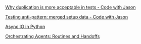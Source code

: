 [Why duplication is more acceptable in tests - Code with Jason](https://www.codewithjason.com/why-duplication-is-more-acceptable-in-tests/)

[Testing anti-pattern: merged setup data - Code with Jason](https://www.codewithjason.com/testing-anti-pattern-merged-setup-data/)

[Async IO in Python](https://realpython.com/async-io-python/)

[Orchestrating Agents: Routines and Handoffs](https://cookbook.openai.com/examples/orchestrating_agents)

